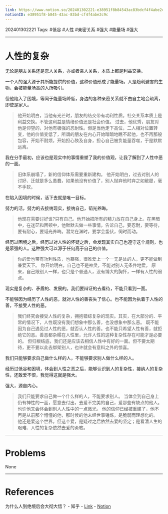```yaml
---
link: https://www.notion.so/202401302221-e38951f8b84543ac83bdcf4f4abe2c9c
notionID: e38951f8-b845-43ac-83bd-cf4f4abe2c9c
---
```

202401302221
Tags: #低谷 #人性 #亲密关系 #强大 #能量场 #强大 

--- 
# 人性的复杂

无论是朋友关系还是恋人关系，亦或者亲人关系，本质上都是利益交换。

一个人的强大源于其所能提供的价值，这种价值形成了能量场。人是趋利避害的生物，会被能量场高的人所吸引。

但他陷入了困境，等同于能量场降低，身边的各种亲密关系就不由自主地会疏离，即使是家人。

> 他开始明白，当他有光芒时，朋友的结交带有功利性质。社交关系本质上是利益交换。不管这利益是情绪价值还是社会价值。
> 过去，他优秀，朋友对他是仰望的，对他有极强的忍耐性。但是当他走下高位，二人相对位置转变，他的价值变低了，所谓的朋友在内心开始暗暗地瞧不起他，也不再那般包容，开始不耐烦，开始担心殃及自身，担心自己被负能量吞噬，于是默默远离。

我在分手最初，应该也是现实中的事情重塑了我的价值观，让我了解到了人性中恶的一面。

> 旧体系崩塌了，新的信仰体系需要重新建构。
> 他开始明白，过去对别人的讨好、迁就是多么愚蠢，如果他没有价值了，别人抛弃他时弃之如敝屣，毫不手软。

在陷入困境的时候，活下去就是唯一目标。

努力的活，努力的去接纳现实，接纳自己，韬光养晦。

> 他现在需要讨好谁?只有自己。他开始把所有的精力放在自己身上。在黑暗中，在迷茫和困顿中，他默默去做一些事情，告诉自己，要忍耐，要等待，要有耐心，要韬光养晦。潜龙在渊时，要学会蛰伏，伺时而动。

经历过困境之后，经历过对人性的怀疑之后，会发现其实自己也遵守这个规则，也是慕强的人。这种强大可以源于任何高于自己的价值。

> 你的爱也带有功利性质，也慕强，很难爱上一个一无是处的人，更不能做到兼爱天下。
> 你开始明白，自己也不是神灵，不能对别人无条件地爱。
> 原来，自己跟别人一样，也只是个普通人，没有博大的胸怀，一样有人性的弱点。

现实是复杂的、矛盾的、发展的。我们要辩证的去看待，不能只看到一面。

不能够因为经历了人性的恶，就对人性的善丧失了信心。也不能因为执着于人性的善，不接受人性的恶。

> 我们终究会接受人性的复杂，拥抱错综复杂的现实。其实，在大部分的、平常的情况下，人性既没有我们想象中那么善，也没想象中那么恶。
> 既不能因为自己遇见过人性的恶，就否认人性的善。也不能只希望人性有善，就拒绝它的恶。善恶都杂糅在人性里，允许人性的这种复杂性存在可能才是必要的。
> 但归根结底，我们还是应该去相信人性中有好的一面。但不要太期待，更不要以此去绑架别人，也许就会有意料之外的惊喜。

我们只能够要求自己做什么样的人，不能够要求别人做什么样的人。

经历过低谷和困境，体会到人性之恶之后，能够认识到人的复杂性，接纳人的复杂性，还敢爱不恨，我觉得这就是强大。

强大，源自内心。

> 我们只能要求自己做一个什么样的人，不能要求别人。
> 当体会到自己身上仍有神性的一面，愿意去付出，去爱不完美的自己，爱那些有缺点的他人。也许他又会体会到别人人性中的一点微光。
> 他的信仰已经被重建了，他不再是从前那个懵懂的他，那时候的他未经世事锤炼，是脆弱而理想化的。
> 他还是爱这个世界。但这个爱，是疑过之后依然去爱的坚定；是看清人生的艰难、人性的复杂依然去爱的勇敢。

---
# Problems

None

---
# References

为什么人到绝境后会大彻大悟？ - 知乎 - [Link](https://www.zhihu.com/question/565062536/answer/2863577263) - [Notion](https://www.notion.so/4ca8cd4e0ceb403bba78f58b0e518f8a?pvs=4)